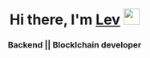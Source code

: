 <h1 align="center">Hi there, I'm <a href="https://t.me/Krabik_666" target="_blank">Lev</a> 
<img src="https://github.com/blackcater/blackcater/raw/main/images/Hi.gif" height="32"/></h1>
<h3 align="center">Backend || Blocklchain developer</h3>
